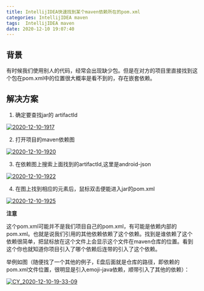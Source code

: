 ```yaml
---
title: IntellijIDEA快速找到某个maven依赖所在的pom.xml
categories: IntellijIDEA maven
tags:  IntellijIDEA maven
date: 2020-12-10 19:07:40
---
```


## 背景

有时候我们使用别人的代码，经常会出现缺少包。但是在对方的项目里直接找到这个包在pom.xml中的位置很大概率是看不到的，存在嵌套依赖。

## 解决方案

1. 确定要查找jar的 artifactId

[![2020-12-10-1917](https://s3.ax1x.com/2020/12/10/rFam8K.png)](https://imgchr.com/i/rFam8K)

2. 打开项目的maven依赖图

[![2020-12-10-1920](https://s3.ax1x.com/2020/12/10/rFdPRf.png)](https://imgchr.com/i/rFdPRf)

3. 在依赖图上搜索上面找到的artifactId,这里是android-json

[![2020-12-10-1922](https://s3.ax1x.com/2020/12/10/rFdmon.png)](https://imgchr.com/i/rFdmon)

4. 在图上找到相应的元素后，鼠标双击便能进入jar的pom.xml

[![2020-12-10-1925](https://s3.ax1x.com/2020/12/10/rFdJeJ.png)](https://imgchr.com/i/rFdJeJ)

**注意**

这个pom.xml可能并不是我们项目自己的pom.xml，有可能是依赖内部的pom.xml。也就是说我们引用的其他依赖依赖了这个依赖。找到是谁依赖了这个依赖很简单，把鼠标放在这个文件上会显示这个文件在maven仓库的位置。看到这个你也就知道你项目引入了哪个依赖后连带的引入了这个依赖。

举例如图（随便找了一个其他的例子，E盘后面就是仓库的路径，即依赖的pom.xml文件位置，很明显是引入emoji-java依赖，顺带引入了其他的依赖）：

[![CY_2020-12-10-19-33-09](https://s3.ax1x.com/2020/12/10/rFwNng.png)](https://imgchr.com/i/rFwNng)




